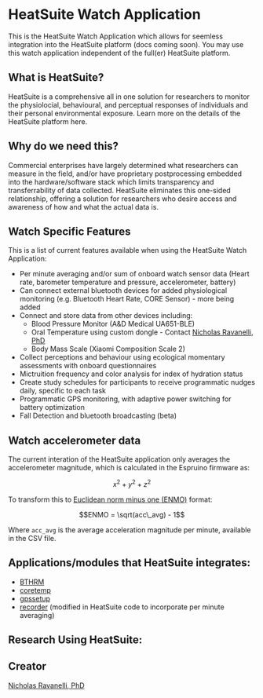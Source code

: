 # HeatSuite Watch Application

This is the HeatSuite Watch Application which allows for seemless integration into the HeatSuite platform (docs coming soon). You may use this watch application independent of the full(er) HeatSuite platform.  

## What is HeatSuite?

HeatSuite is a comprehensive all in one solution for researchers to monitor the physiolocial, behavioural, and perceptual responses of individuals and their personal environmental exposure. Learn more on the details of the HeatSuite platform here.

## Why do we need this?
Commercial enterprises have largely determined what researchers can measure in the field, and/or have proprietary postprocessing embedded into the hardware/software stack which limits transparency and transferrability of data collected. HeatSuite eliminates this one-sided relationship, offering a solution for researchers who desire access and awareness of how and what the actual data is.

## Watch Specific Features
This is a list of current features available when using the HeatSuite Watch Application:

+ Per minute averaging and/or sum of onboard watch sensor data (Heart rate, barometer temperature and pressure, accelerometer, battery)
+ Can connect external bluetooth devices for added physiological monitoring (e.g. Bluetooth Heart Rate, CORE Sensor) - more being added
+ Connect and store data from other devices including:
    + Blood Pressure Monitor (A&D Medical UA651-BLE)
    + Oral Temperature using custom dongle - Contact [Nicholas Ravanelli, PhD](emailto:nick.ravanelli@gmail.com)
    + Body Mass Scale (Xiaomi Composition Scale 2)
+ Collect perceptions and behaviour using ecological momentary assessments with onboard questionnaires
+ Mictruition frequency and color analysis for index of hydration status
+ Create study schedules for participants to receive programmatic nudges daily, specific to each task
+ Programmatic GPS monitoring, with adaptive power switching for battery optimization
+ Fall Detection and bluetooth broadcasting (beta)

## Watch accelerometer data

The current interation of the HeatSuite application only averages the accelerometer magnitude, which is calculated in the Espruino firmware as:

```math 
x^2 + y^2 + z^2
```

To transform this to [Euclidean norm minus one (ENMO)](https://journals.plos.org/plosone/article?id=10.1371/journal.pone.0061691) format:

```math
ENMO = \sqrt(acc\_avg) - 1
```
Where `acc_avg` is the average acceleration magnitude per minute, available in the CSV file.

## Applications/modules that HeatSuite integrates:

* [BTHRM](https://banglejs.com/apps/#bthrm)
* [coretemp](https://banglejs.com/apps/#coretemp)
* [gpssetup](https://banglejs.com/apps/#gpssetup)
* [recorder](https://banglejs.com/apps/#recorder) (modified in HeatSuite code to incorporate per minute averaging)

## Research Using HeatSuite:


## Creator

[Nicholas Ravanelli, PhD](https://github.com/nravaneli)

